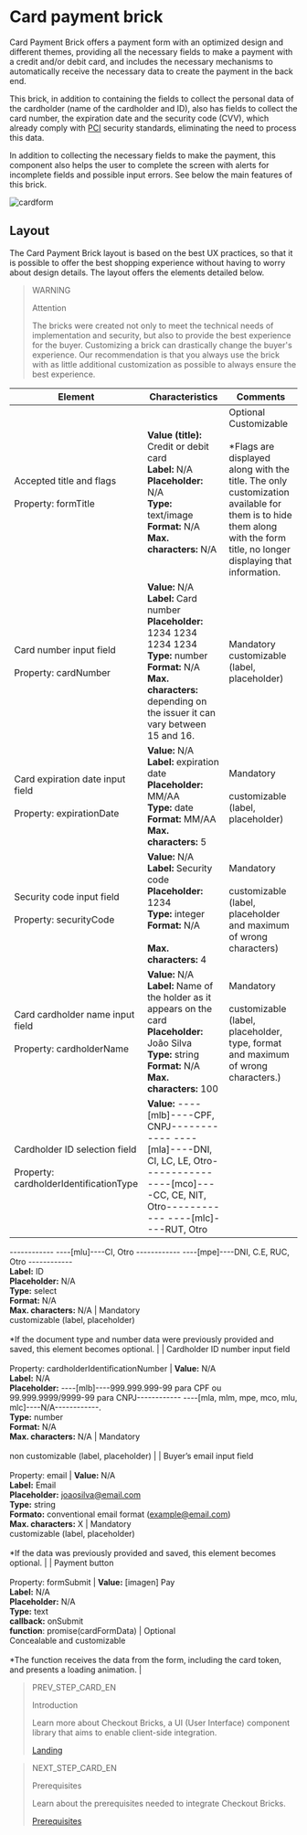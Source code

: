# Card payment brick 

Card Payment Brick offers a payment form with an optimized design and different themes, providing all the necessary fields to make a payment with a credit and/or debit card, and includes the necessary mechanisms to automatically receive the necessary data to create the payment in the back end.

This brick, in addition to containing the fields to collect the personal data of the cardholder (name of the cardholder and ID), also has fields to collect the card number, the expiration date and the security code (CVV), which already comply with [PCI](/developers/en/guides/additional-content/security/pci) security standards, eliminating the need to process this data.

In addition to collecting the necessary fields to make the payment, this component also helps the user to complete the screen with alerts for incomplete fields and possible input errors. See below the main features of this brick.

![cardform](checkout-bricks/card-form-en.png)

## Layout 

The Card Payment Brick layout is based on the best UX practices, so that it is possible to offer the best shopping experience without having to worry about design details. The layout offers the elements detailed below.

> WARNING
>
> Attention
>
> The bricks were created not only to meet the technical needs of implementation and security, but also to provide the best experience for the buyer. Customizing a brick can drastically change the buyer's experience. Our recommendation is that you always use the brick with as little additional customization as possible to always ensure the best experience.

| Element  | Characteristics  | Comments  |
| --- | --- | --- |
| Accepted title and flags <br><br>  Property: formTitle  | **Value (title):** Credit or debit card  <br> **Label:** N/A <br> **Placeholder:** N/A <br> **Type:** text/image <br> **Format:** N/A <br> **Max. characters:** N/A  | Optional <br> Customizable <br><br>  *Flags are displayed along with the title. The only customization available for them is to hide them along with the form title, no longer displaying that information.  |
| Card number input field <br><br> Property: cardNumber  | **Value:** N/A <br> **Label:** Card number <br> **Placeholder:** 1234 1234 1234 1234 <br> **Type:** number <br> **Format:** N/A <br> **Max. characters:** depending on the issuer it can vary between 15 and 16.  | Mandatory <br> customizable (label, placeholder)  |
| Card expiration date input field <br><br> Property: expirationDate  | **Value:** N/A <br> **Label:** expiration date <br> **Placeholder:** MM/AA <br> **Type:** date <br> **Format:** MM/AA <br> **Max. characters:** 5  | Mandatory <br><br> customizable (label, placeholder)  |
| Security code input field <br><br> Property: securityCode  | **Value:** N/A <br> **Label:** Security code <br> **Placeholder:** 1234 <br> **Type:** integer <br> **Format:** N/A <br><br>  **Max. characters:** 4  | Mandatory <br><br> customizable (label, placeholder and maximum of wrong characters)  |
| Card cardholder name input field <br><br> Property: cardholderName  | **Value:** N/A <br> **Label:** Name of the holder as it appears on the card <br> **Placeholder:** João Silva <br> **Type:** string <br> **Format:** N/A <br> **Max. characters:** 100  | Mandatory <br><br> customizable (label, placeholder, type, format and maximum of wrong characters.)  |
| Cardholder ID selection field <br><br> Property: cardholderIdentificationType  | **Value:** ----[mlb]----CPF, CNPJ------------ ----[mla]----DNI, CI, LC, LE, Otro------------ ----[mco]----CC, CE, NIT, Otro------------ ----[mlc]----RUT, Otro
------------ ----[mlu]----CI, Otro
------------ ----[mpe]----DNI, C.E, RUC, Otro
------------ <br> **Label:** ID <br> **Placeholder:** N/A <br> **Type:** select <br> **Format:** N/A <br> **Max. characters:** N/A  | Mandatory <br> customizable (label, placeholder) <br><br> *If the document type and number data were previously provided and saved, this element becomes optional.  |
| Cardholder ID number input field <br><br> Property: cardholderIdentificationNumber  | **Value:** N/A <br> **Label:** N/A <br> **Placeholder:** ----[mlb]----999.999.999-99 para CPF ou 99.999.9999/9999-99 para CNPJ------------ ----[mla, mlm, mpe, mco, mlu, mlc]----N/A------------.<br> **Type:** number <br> **Format:** N/A <br> **Max. characters:** N/A  | Mandatory <br><br> non customizable (label, placeholder)  |
| Buyer’s email input field <br><br> Property: email  | **Value:** N/A <br> **Label:** Email <br> **Placeholder:** joaosilva@email.com <br> **Type:** string <br> **Formato:** conventional email format (example@email.com) <br> **Max. characters:** X  | Mandatory <br> customizable (label, placeholder) <br><br> *If the data was previously provided and saved, this element becomes optional.  |
| Payment button <br><br> Property: formSubmit  | **Value:** [imagen] Pay <br> **Label:** N/A <br> **Placeholder:** N/A <br> **Type:** text <br> **callback:** onSubmit <br> **function**: promise(cardFormData)  | Optional <br> Concealable and customizable <br><br> *The function receives the data from the form, including the card token, and presents a loading animation.  |
 
> PREV_STEP_CARD_EN
>
> Introduction
>
> Learn more about Checkout Bricks, a UI (User Interface) component library that aims to enable client-side integration.
>
> [Landing](/developers/en/docs/checkout-bricks/landing)
 
> NEXT_STEP_CARD_EN
>
> Prerequisites
>
> Learn about the prerequisites needed to integrate Checkout Bricks.
>
> [Prerequisites](/developers/en/docs/checkout-bricks/card-payment-brick/prerequisites)